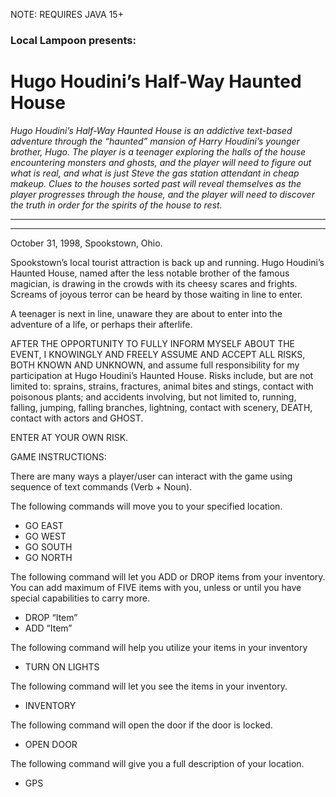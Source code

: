 NOTE: REQUIRES JAVA 15+

### Local Lampoon presents:

# Hugo Houdini’s Half-Way Haunted House


*Hugo Houdini’s Half-Way Haunted House is an addictive text-based adventure through the “haunted” mansion of Harry Houdini’s younger
brother, Hugo.  The player is a teenager exploring the halls of the house encountering monsters and ghosts, and the player
will need to figure out what is real, and what is just Steve the gas station attendant in cheap makeup.  Clues to the
houses sorted past will reveal themselves as the player progresses through the house, and the player will need to
discover the truth in order for the spirits of the house to rest.*

_____________
_____________

October 31, 1998, Spookstown, Ohio.

Spookstown’s local tourist attraction is back up and running. Hugo Houdini’s Haunted House, named after the less 
notable brother of the famous magician, is drawing in the crowds with its cheesy scares and frights. Screams of joyous 
terror can be heard by those waiting in line to enter.



A teenager is next in line, unaware they are about to enter into the adventure of a life, or perhaps their afterlife.

AFTER THE OPPORTUNITY TO FULLY INFORM MYSELF ABOUT THE EVENT, I KNOWINGLY AND FREELY ASSUME AND ACCEPT ALL RISKS,
BOTH KNOWN AND UNKNOWN, and assume full responsibility for my participation at Hugo Houdini’s Haunted House. Risks include, 
but are not limited to: sprains, strains, fractures, animal bites and stings, contact with poisonous plants;
and accidents involving, but not limited to, running, falling, jumping, falling branches, lightning, contact with scenery, DEATH,
contact with actors and GHOST.

ENTER AT YOUR OWN RISK.

GAME INSTRUCTIONS:

There are many ways a player/user can interact with the game using sequence of text commands (Verb + Noun).

The following commands will move you to your specified location.
*	GO EAST
*	GO WEST
*	GO SOUTH
*	GO NORTH

The following command will let you ADD or DROP items from your inventory. You can add maximum of FIVE items with you, unless or until you have special capabilities to carry more.
*	DROP “Item”
*	ADD “Item”

The following command will help you utilize your items in your inventory
*	TURN ON LIGHTS

The following command will let you see the items in your inventory.
*	INVENTORY

The following command will open the door if the door is locked.
*	OPEN DOOR

The following command will give you a full description of your location.
*	GPS
